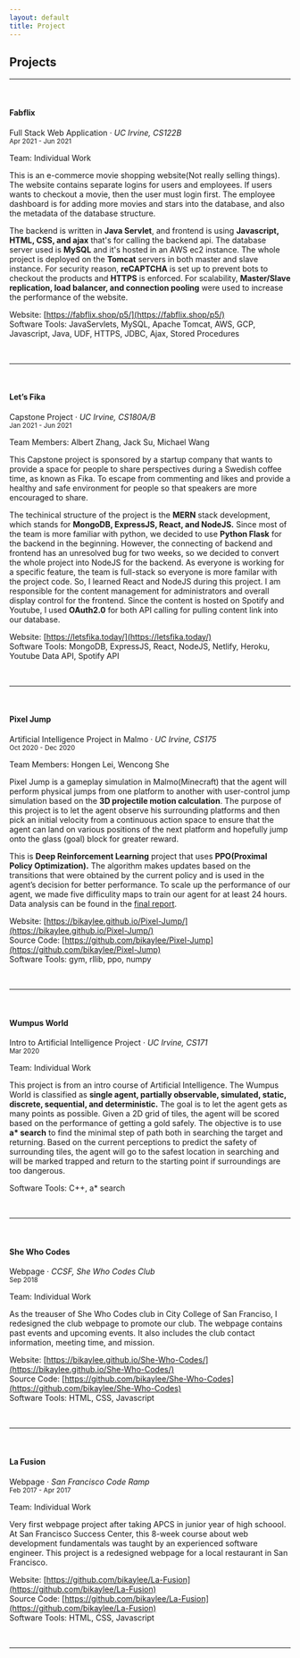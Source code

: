 ```yaml
---
layout: default
title: Project
---
```


## Projects

---

<br>

#### Fabflix

Full Stack Web Application &middot; _UC Irvine, CS122B_ <br>
<small>Apr 2021 - Jun 2021</small>

Team: Individual Work

This is an e-commerce movie shopping website(Not really selling things). The website contains separate logins for users and employees. If users wants to checkout a movie, then the user must login first. The employee dashboard is for adding more movies and stars into the database, and also the metadata of the database structure.

The backend is written in **Java Servlet**, and frontend is using **Javascript, HTML, CSS, and ajax** that's for calling the backend api. The database server used is **MySQL** and it's hosted in an AWS ec2 instance. The whole project is deployed on the **Tomcat** servers in both master and slave instance. For security reason, **reCAPTCHA** is set up to prevent bots to checkout the products and **HTTPS** is enforced. For scalability, **Master/Slave replication, load balancer, and connection pooling** were used to increase the performance of the website.

Website: [https://fabflix.shop/p5/](https://fabflix.shop/p5/) <br>
Software Tools: JavaServlets, MySQL, Apache Tomcat, AWS, GCP, Javascript, Java, UDF, HTTPS, JDBC, Ajax, Stored Procedures

<br>

---

<br>

#### Let’s Fika

Capstone Project &middot; _UC Irvine, CS180A/B_ <br>
<small>Jan 2021 - Jun 2021</small>

Team Members: Albert Zhang, Jack Su, Michael Wang

This Capstone project is sponsored by a startup company that wants to provide a space for people to share perspectives during a Swedish coffee time, as known as Fika. To escape from commenting and likes and provide a healthy and safe environment for people so that speakers are more encouraged to share.

The techinical structure of the project is the **MERN** stack development, which stands for **MongoDB, ExpressJS, React, and NodeJS.** Since most of the team is more familiar with python, we decided to use **Python Flask** for the backend in the beginning. However, the connecting of backend and frontend has an unresolved bug for two weeks, so we decided to convert the whole project into NodeJS for the backend. As everyone is working for a specific feature, the team is full-stack so everyone is more familar with the project code. So, I learned React and NodeJS during this project. I am responsible for the content management for administrators and overall display control for the frontend. Since the content is hosted on Spotify and Youtube, I used **OAuth2.0** for both API calling for pulling content link into our database.

Website: [https://letsfika.today/](https://letsfika.today/) <br>
Software Tools: MongoDB, ExpressJS, React, NodeJS, Netlify, Heroku, Youtube Data API, Spotify API

<br>

---

<br>

#### Pixel Jump

Artificial Intelligence Project in Malmo &middot; _UC Irvine, CS175_ <br>
<small>Oct 2020 - Dec 2020</small>

Team Members: Hongen Lei, Wencong She

Pixel Jump is a gameplay simulation in Malmo(Minecraft) that the agent will perform physical jumps from one platform to another with user-control jump simulation based on the **3D projectile motion calculation**. The purpose of this project is to let the agent observe his surrounding platforms and then pick an initial velocity from a continuous action space to ensure that the agent can land on various positions of the next platform and hopefully jump onto the glass (goal) block for greater reward.

This is **Deep Reinforcement Learning** project that uses **PPO(Proximal Policy Optimization).** The algorithm makes updates based on the transitions that were obtained by the current policy and is used in the agent’s decision for better performance. To scale up the performance of our agent, we made five difficulity maps to train our agent for at least 24 hours. Data analysis can be found in the [final report](https://bikaylee.github.io/Pixel-Jump/final.html).

Website: [https://bikaylee.github.io/Pixel-Jump/](https://bikaylee.github.io/Pixel-Jump/) <br>
Source Code: [https://github.com/bikaylee/Pixel-Jump](https://github.com/bikaylee/Pixel-Jump) <br>
Software Tools: gym, rllib, ppo, numpy

<br>

---

<br>

#### Wumpus World

Intro to Artificial Intelligence Project &middot; _UC Irvine, CS171_ <br>
<small>Mar 2020</small>

Team: Individual Work

This project is from an intro course of Artificial Intelligence. The Wumpus World is classified as **single agent, partially observable, simulated, static, discrete, sequential, and deterministic.** The goal is to let the agent gets as many points as possible. Given a 2D grid of tiles, the agent will be scored based on the performance of getting a gold safely. The objective is to use **a\* search** to find the minimal step of path both in searching the target and returning. Based on the current perceptions to predict the safety of surrounding tiles, the agent will go to the safest location in searching and will be marked trapped and return to the starting point if surroundings are too dangerous.

Software Tools: C++, a\* search

<br>

---

<br>

#### She Who Codes

Webpage &middot; _CCSF, She Who Codes Club_ <br>
<small>Sep 2018</small>

Team: Individual Work

As the treauser of She Who Codes club in City College of San Franciso, I redesigned the club webpage to promote our club. The webpage contains past events and upcoming events. It also includes the club contact information, meeting time, and mission.

Website: [https://bikaylee.github.io/She-Who-Codes/](https://bikaylee.github.io/She-Who-Codes/) <br>
Source Code: [https://github.com/bikaylee/She-Who-Codes](https://github.com/bikaylee/She-Who-Codes) <br>
Software Tools: HTML, CSS, Javascript

<br>

---

<br>

#### La Fusion

Webpage &middot; _San Francisco Code Ramp_ <br>
<small>Feb 2017 - Apr 2017</small>

Team: Individual Work

Very first webpage project after taking APCS in junior year of high schoool. At San Francisco Success Center, this 8-week course about web development fundamentals was taught by an experienced software engineer. This project is a redesigned webpage for a local restaurant in San Francisco.

Website: [https://github.com/bikaylee/La-Fusion](https://github.com/bikaylee/La-Fusion) <br>
Source Code: [https://github.com/bikaylee/La-Fusion](https://github.com/bikaylee/La-Fusion) <br>
Software Tools: HTML, CSS, Javascript

<br>

---
